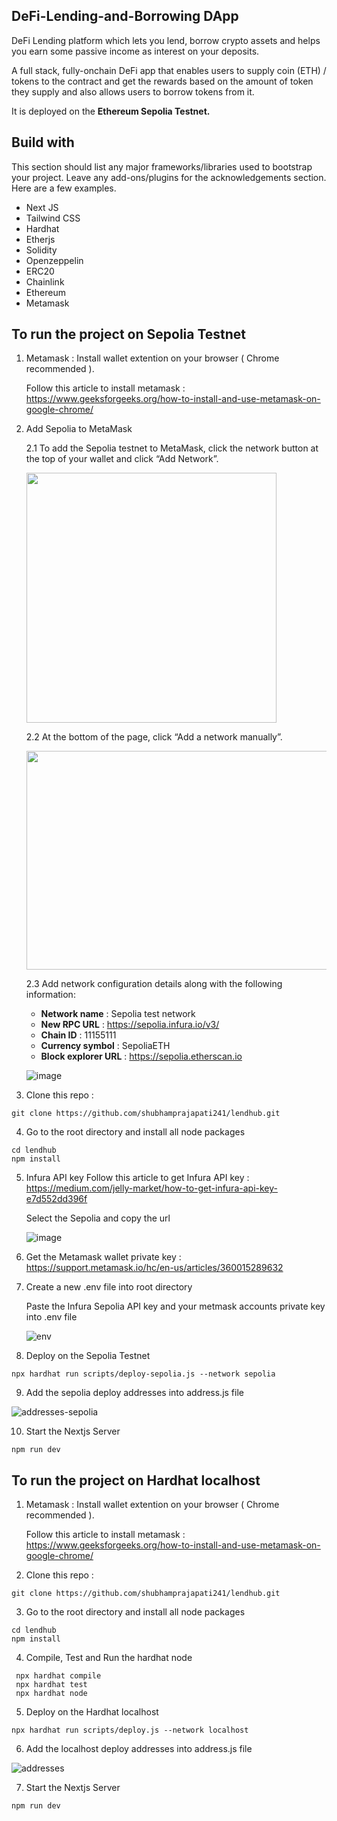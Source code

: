## DeFi-Lending-and-Borrowing DApp

DeFi Lending platform which lets you lend, borrow crypto assets and helps you earn some passive income as interest on your deposits.

A full stack, fully-onchain DeFi app that enables users to supply coin (ETH) / tokens to the contract and get the rewards based on the amount of token they supply and also allows users to borrow tokens from it.

It is deployed on the **Ethereum Sepolia Testnet.**

## Build with

This section should list any major frameworks/libraries used to bootstrap your project. Leave any add-ons/plugins for the acknowledgements section. Here are a few examples.

- Next JS
- Tailwind CSS
- Hardhat
- Etherjs
- Solidity
- Openzeppelin
- ERC20
- Chainlink
- Ethereum
- Metamask

## To run the project on Sepolia Testnet

1. Metamask : Install wallet extention on your browser ( Chrome recommended ).

   Follow this article to install metamask : https://www.geeksforgeeks.org/how-to-install-and-use-metamask-on-google-chrome/

2. Add Sepolia to MetaMask

   2.1 To add the Sepolia testnet to MetaMask, click the network button at the top of your wallet and click “Add Network”.

   <img src="https://user-images.githubusercontent.com/61042463/226925417-a59f11d7-dc25-4167-b4c6-508793327abd.png" width="400" height="400">

   2.2 At the bottom of the page, click “Add a network manually”.

   <img src="https://user-images.githubusercontent.com/61042463/226925715-26272ad1-ce26-46c0-9140-c8f523d25cd8.png" width="700" height="350">

   2.3 Add network configuration details along with the following information:

   - **Network name** : Sepolia test network
   - **New RPC URL** : https://sepolia.infura.io/v3/
   - **Chain ID** : 11155111
   - **Currency symbol** : SepoliaETH
   - **Block explorer URL** : https://sepolia.etherscan.io

   ![image](https://user-images.githubusercontent.com/61042463/226937721-785bb706-b21d-4291-9dcc-357d1d97ed4d.png)

3. Clone this repo :

```shell
git clone https://github.com/shubhamprajapati241/lendhub.git
```

4. Go to the root directory and install all node packages

```shell
cd lendhub
npm install
```

5. Infura API key
   Follow this article to get Infura API key : https://medium.com/jelly-market/how-to-get-infura-api-key-e7d552dd396f

   Select the Sepolia and copy the url

   ![image](https://user-images.githubusercontent.com/61042463/226934039-519747cb-acbb-4403-893f-2c78c2d33bcd.png)

6. Get the Metamask wallet private key : https://support.metamask.io/hc/en-us/articles/360015289632

7. Create a new .env file into root directory

   Paste the Infura Sepolia API key and your metmask accounts private key into .env file

   ![env](https://user-images.githubusercontent.com/61042463/226642196-965329ef-6c17-43ab-9268-a243f9f04728.png)

8. Deploy on the Sepolia Testnet

```shell
npx hardhat run scripts/deploy-sepolia.js --network sepolia
```

9.  Add the sepolia deploy addresses into address.js file

![addresses-sepolia](https://user-images.githubusercontent.com/61042463/226643306-69d6d9cc-67d7-4b2a-9c8a-694a23501260.png)

10. Start the Nextjs Server

```shell
npm run dev
```

## To run the project on Hardhat localhost

1. Metamask : Install wallet extention on your browser ( Chrome recommended ).

   Follow this article to install metamask : https://www.geeksforgeeks.org/how-to-install-and-use-metamask-on-google-chrome/

2. Clone this repo :

```shell
git clone https://github.com/shubhamprajapati241/lendhub.git
```

3. Go to the root directory and install all node packages

```shell
cd lendhub
npm install
```

4. Compile, Test and Run the hardhat node

```shell
 npx hardhat compile
 npx hardhat test
 npx hardhat node
```

5. Deploy on the Hardhat localhost

```shell
npx hardhat run scripts/deploy.js --network localhost
```

6. Add the localhost deploy addresses into address.js file

![addresses](https://user-images.githubusercontent.com/61042463/226641194-637954ff-8230-4e41-82f0-3e42bb5dbdfe.png)

7. Start the Nextjs Server

```shell
npm run dev
```
